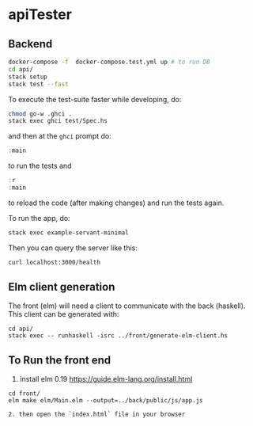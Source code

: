 # apiTester

## Backend

``` bash
docker-compose -f  docker-compose.test.yml up # to run DB
cd api/
stack setup
stack test --fast
```

To execute the test-suite faster while developing, do:
``` bash
chmod go-w .ghci .
stack exec ghci test/Spec.hs
```

and then at the `ghci` prompt do:

``` haskell
:main
```

to run the tests and

``` haskell
:r
:main
```

to reload the code (after making changes) and run the tests again.

To run the app, do:

``` bash
stack exec example-servant-minimal
```

Then you can query the server like this:

``` bash
curl localhost:3000/health
```

## Elm client generation

The front (elm) will need a client to communicate with the back (haskell).
This client can be generated with:

```
cd api/
stack exec -- runhaskell -isrc ../front/generate-elm-client.hs
```

## To Run the front end

1. install elm 0.19 https://guide.elm-lang.org/install.html

```
cd front/
elm make elm/Main.elm --output=../back/public/js/app.js

2. then open the `index.html` file in your browser
